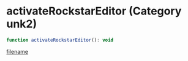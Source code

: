 # activateRockstarEditor (Category unk2)

```js
function activateRockstarEditor(): void
```

[filename](activateRockstarEditor_m.md ':include')